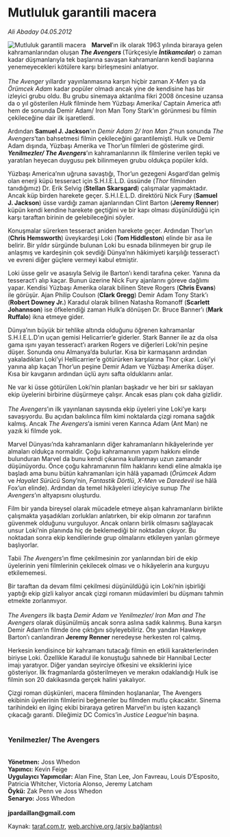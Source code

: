 # Mutluluk garantili macera

*Ali Abaday 04.05.2012*

<div class="yazi"><img align="left" alt="Mutluluk garantili macera" border="0" src="http://www.taraf.com.tr/fotoraflar/makaleler/mutluluk-garantili-macera_7122_orijinal.jpg" style="border-right-width:10px; border-color:#FFFFFF"/><p><b>Marvel</b>’ın ilk olarak 1963 yılında biraraya gelen kahramanlarından oluşan <b><i>The Avengers </i></b>(Türkçesiyle <b><i>İntikamcılar</i></b>) o zaman kadar düşmanlarıyla tek başlarına savaşan kahramanların kendi başlarına yenemeyecekleri kötülere karşı birleşmesini anlatıyor.<br/><br/><i>The Avenger</i> yıllardır yayınlanmasına karşın hiçbir zaman <i>X-Men</i> ya da <i>Örümcek Adam</i> kadar popüler olmadı ancak yine de kendisine has bir izleyici grubu oldu. Bu grubu sinemaya aktarılma fikri 2008 öncesine uzansa da o yıl gösterilen <i>Hulk</i> filminde hem Yüzbaşı Amerika/ Captain America atfı hem de sonunda Demir Adam/ Iron Man Tony Stark’ın görünmesi bu filmin çekileceğine dair ilk işaretlerdi.</p>
<p>Ardından <b>Samuel J. Jackson</b>’ın <i>Demir Adam 2/ Iron Man 2</i>’nun sonunda <i>The Avengers</i>’tan bahsetmesi filmin çekileceğini garantilemişti. Hulk ve Demir Adam dışında, Yüzbaşı Amerika ve Thor’un filmleri de gösterime girdi. <b><i>Yenilmezler/ The Avengers</i></b>’ın kahramanlarının ilk filmlerine verilen tepki ve yaratılan heyecan duygusu pek bilinmeyen grubu oldukça popüler kıldı.</p>
<p>Yüzbaşı America’nın uğruna savaştığı, Thor’un gezegeni Asgard’dan gelmiş olan enerji küpü tesseract için S.H.I.E.L.D. üssünde (<i>Thor</i> filminden tanıdığımız) Dr. Erik Selvig (<b>Stellan Skarsgard</b>) çalışmalar yapmaktadır. Ancak küp birden harekete geçer. S.H.I.E.L.D. direktörü Nick Fury (<b>Samuel J. Jackson</b>) üsse vardığı zaman ajanlarından Clint Barton (<b>Jeremy Renner</b>) küpün kendi kendine harekete geçtiğini ve bir kapı olması düşünüldüğü için karşı taraftan birinin de gelebileceğini söyler. </p>
<p>Konuşmalar sürerken tesseract aniden harekete geçer. Ardından Thor’un (<b>Chris Hemsworth</b>) üveykardeşi Loki (<b>Tom Hiddleston</b>) elinde bir asa ile belirir. Bir yıldır sürgünde bulunan Loki bu esnada bilinmeyen bir grup ile anlaşmış ve kardeşinin çok sevdiği Dünya’nın hâkimiyeti karşılığı tesseract’ı ve evreni diğer güçlere vermeyi kabul etmiştir.</p>
<p>Loki üsse gelir ve asasıyla Selvig ile Barton’ı kendi tarafına çeker. Yanına da tesseract’ı alıp kaçar. Bunun üzerine Nick Fury ajanlarını göreve dağlımı yapar. Kendisi Yüzbaşı Amerika olarak bilinen Steve Rogers (<b>Chris Evans</b>) ile görüşür. Ajan Philip Coulson (<b>Clark Gregg</b>) Demir Adam Tony Stark’ı (<b>Robert Downey Jr.</b>) Karadul olarak bilinen Natasha Romanoff (<b>Scarlett Johannson</b>) ise öfkelendiği zaman Hulk’a dönüşen Dr. Bruce Banner’ı (<b>Mark Ruffalo</b>) ikna etmeye gider.</p>
<p>Dünya’nın büyük bir tehlike altında olduğunu öğrenen kahramanlar S.H.I.E.L.D’ın uçan gemisi Helicarrier’e giderler. Stark Banner ile az da olsa gama ışını yayan tesseract’ı ararken Rogers ve diğerleri Loki’nin peşine düşer. Sonunda onu Almanya’da bulurlar. Kısa bir karmaşanın ardından yakaladıkları Loki’yi Hellicarrier’e götürürken karşılarına Thor çıkar. Loki’yi yanına alıp kaçan Thor’un peşine Demir Adam ve Yüzbaşı Amerika düşer. Kısa bir kavganın ardından üçlü aynı safta olduklarını anlar.</p>
<p>Ne var ki üsse götürülen Loki’nin planları başkadır ve her biri sır saklayan ekip üyelerini birbirine düşürmeye çalışır. Ancak esas planı çok daha gizlidir.<br/><br/><i>The Avengers</i>’ın ilk yayınlanan sayısında ekip üyeleri yine Loki’ye karşı savaşıyordu. Bu açıdan bakılınca film kimi noktalarda çizgi romana sağdık kalmış. Ancak <i>The Avengers</i>’a ismini veren Karınca Adam (Ant Man) ne yazık ki filmde yok.</p>
<p>Marvel Dünyası’nda kahramanların diğer kahramanların hikâyelerinde yer almaları oldukça normaldir. Çoğu kahramanının yapım hakkını elinde bulunduran Marvel da bunu kendi çıkarına kullanmayı uzun zamandır düşünüyordu. Önce çoğu kahramanının film haklarını kendi eline almakla işe başladı ama bunu bütün kahramanları için hâlâ yapamadı (<i>Örümcek Adam</i> ve <i>Hayalet Sürücü</i> Sony’nin, <i>Fantastik Dörtlü</i>, <i>X-Men</i> ve <i>Daredevil</i> ise hâlâ Fox’un elinde). Ardından da temel hikâyeleri izleyiciye sunup <i>The Avengers</i>’ın altyapısını oluşturdu. </p>
<p>Film bir yanda bireysel olarak mücadele etmeye alışan kahramanların birlikte çalışmakta yaşadıkları zorlukları anlatırken, bir ekip olmanın zor tarafının güvenmek olduğunu vurguluyor. Ancak onların birlik olmasını sağlayacak unsur Loki’nin planında hiç de beklemediği bir noktadan çıkıyor. Bu noktadan sonra ekip kendilerinde grup olmalarını etkileyen yanları görmeye başlıyorlar.</p>
<p>Tabii <i>The Avengers</i>’ın flme çekilmesinin zor yanlarından biri de ekip üyelerinin yeni filmlerinin çekilecek olması ve o hikâyelerin ana kurguyu etkilememesi.</p>
<p>Bir taraftan da devam filmi çekilmesi düşünüldüğü için Loki’nin işbirliği yaptığı ekip gizli kalıyor ancak çizgi romanın müdavimleri bu düşmanı tahmin etmekte zorlanmıyor.<br/><br/><i>The Avengers</i> ilk başta <i>Demir Adam</i> <i>ve Yenilmezler/</i> <i>Iron Man and The Avengers</i> olarak düşünülmüş ancak sonra aslına sadık kalınmış. Buna karşın Demir Adam’ın filmde öne çıktığını söyleyebiliriz. Öte yandan Hawkeye Barton’ı canlandıran <b>Jeremy Renner</b> neredeyse herkesten rol çalmış.</p>
<p>Herkesin kendisince bir kahramanı tutacağı filmin en etkili karakterlerinden biriyse Loki. Özellikle Karadul ile konuştuğu sahnede bir Hannibal Lecter imajı yaratıyor. Diğer yandan seyirciye öfkesini ve eksiklerini iyice gösteriyor. İlk fragmanlarda gösterilmeyen ve merakın odaklandığı Hulk ise filmin son 20 dakikasında gerçek halini yakalıyor.</p>
<p>Çizgi roman düşkünleri, macera filminden hoşlananlar, The Avengers ekibinin üyelerinin filmlerini beğenenler bu filmden mutlu çıkacaktır. Sinema tarihindeki en ilginç ekibi biraraya getiren Marvel’ın bu işten kazançlı çıkacağı garanti. Dileğimiz DC Comics’in <i>Justice League</i>’nin başına.<br/><br/><b><i></i></b></p>
<h3>Yenilmezler/ The Avengers</h3>
<p><b><i><br/></i></b><b>Yönetmen:</b> Joss Whedon<br/><b>Yapımcı:</b> Kevin Feige<br/><b>Uygulayıcı Yapımcılar:</b> Alan Fine, Stan Lee, Jon Favreau, Louis D’Esposito, Patricia Whitcher, Victoria Alonso, Jeremy Latcham<br/><strong>Öykü:</strong> Zak Penn ve Joss Whedon<br/><strong>Senaryo:</strong> Joss Whedon<br/><br/><b>jpardaillan@gmail.com</b></p>
</div>

Kaynak: [taraf.com.tr](http://www.taraf.com.tr/ali-abaday/makale-mutluluk-garantili-macera.htm), [web.archive.org (arşiv bağlantısı)](http://web.archive.org/web/20130623032642/http://www.taraf.com.tr/ali-abaday/makale-mutluluk-garantili-macera.htm)

